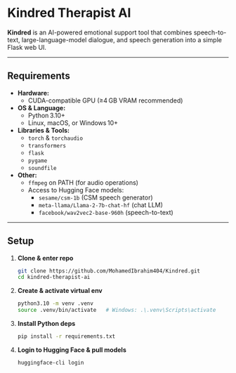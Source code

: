 # Kindred Therapist AI

**Kindred** is an AI-powered emotional support tool that combines speech-to-text, large-language-model dialogue, and speech generation into a simple Flask web UI.

---

##  Requirements

- **Hardware:**
  - CUDA-compatible GPU (≥4 GB VRAM recommended)
- **OS & Language:**
  - Python 3.10+
  - Linux, macOS, or Windows 10+
- **Libraries & Tools:**
  - `torch` & `torchaudio`
  - `transformers`
  - `flask`
  - `pygame`
  - `soundfile`
- **Other:**
  - `ffmpeg` on PATH (for audio operations)
  - Access to Hugging Face models:
    - `sesame/csm-1b` (CSM speech generator)
    - `meta-llama/Llama-2-7b-chat-hf` (chat LLM)
    - `facebook/wav2vec2-base-960h` (speech-to-text)

---

## Setup

1. **Clone & enter repo**
   ```bash
   git clone https://github.com/MohamedIbrahim404/Kindred.git
   cd kindred-therapist-ai
   ```

2. **Create & activate virtual env**
   ```bash
   python3.10 -m venv .venv
   source .venv/bin/activate   # Windows: .\.venv\Scripts\activate
   ```

3. **Install Python deps**
   ```bash
   pip install -r requirements.txt
   ```

4. **Login to Hugging Face & pull models**
   ```bash
   huggingface-cli login
   ```

